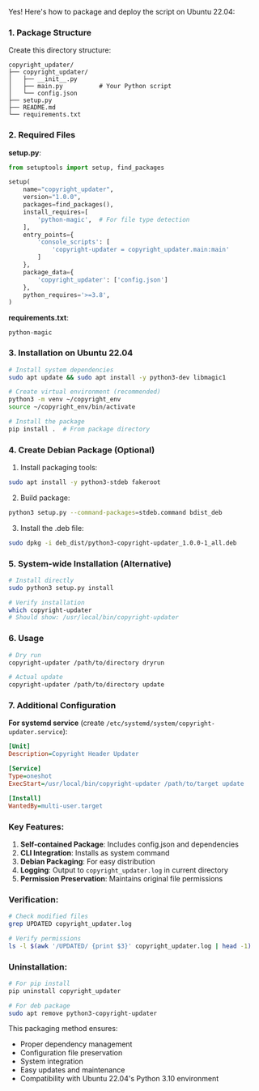 Yes! Here's how to package and deploy the script on Ubuntu 22.04:

### 1. Package Structure
Create this directory structure:
```
copyright_updater/
├── copyright_updater/
│   ├── __init__.py
│   ├── main.py          # Your Python script
│   └── config.json
├── setup.py
├── README.md
└── requirements.txt
```

### 2. Required Files

**setup.py**:
```python
from setuptools import setup, find_packages

setup(
    name="copyright_updater",
    version="1.0.0",
    packages=find_packages(),
    install_requires=[
        'python-magic',  # For file type detection
    ],
    entry_points={
        'console_scripts': [
            'copyright-updater = copyright_updater.main:main'
        ]
    },
    package_data={
        'copyright_updater': ['config.json']
    },
    python_requires='>=3.8',
)
```

**requirements.txt**:
```
python-magic
```

### 3. Installation on Ubuntu 22.04

```bash
# Install system dependencies
sudo apt update && sudo apt install -y python3-dev libmagic1

# Create virtual environment (recommended)
python3 -m venv ~/copyright_env
source ~/copyright_env/bin/activate

# Install the package
pip install .  # From package directory
```

### 4. Create Debian Package (Optional)

1. Install packaging tools:
```bash
sudo apt install -y python3-stdeb fakeroot
```

2. Build package:
```bash
python3 setup.py --command-packages=stdeb.command bdist_deb
```

3. Install the .deb file:
```bash
sudo dpkg -i deb_dist/python3-copyright-updater_1.0.0-1_all.deb
```

### 5. System-wide Installation (Alternative)

```bash
# Install directly
sudo python3 setup.py install

# Verify installation
which copyright-updater
# Should show: /usr/local/bin/copyright-updater
```

### 6. Usage
```bash
# Dry run
copyright-updater /path/to/directory dryrun

# Actual update
copyright-updater /path/to/directory update
```

### 7. Additional Configuration

**For systemd service** (create `/etc/systemd/system/copyright-updater.service`):
```ini
[Unit]
Description=Copyright Header Updater

[Service]
Type=oneshot
ExecStart=/usr/local/bin/copyright-updater /path/to/target update

[Install]
WantedBy=multi-user.target
```

### Key Features:
1. **Self-contained Package**: Includes config.json and dependencies
2. **CLI Integration**: Installs as system command
3. **Debian Packaging**: For easy distribution
4. **Logging**: Output to `copyright_updater.log` in current directory
5. **Permission Preservation**: Maintains original file permissions

### Verification:
```bash
# Check modified files
grep UPDATED copyright_updater.log

# Verify permissions
ls -l $(awk '/UPDATED/ {print $3}' copyright_updater.log | head -1)
```

### Uninstallation:
```bash
# For pip install
pip uninstall copyright_updater

# For deb package
sudo apt remove python3-copyright-updater
```

This packaging method ensures:
- Proper dependency management
- Configuration file preservation
- System integration
- Easy updates and maintenance
- Compatibility with Ubuntu 22.04's Python 3.10 environment
